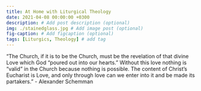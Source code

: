 ```yaml
---
title: At Home with Liturgical Theology
date: 2021-04-08 00:00:00 +0300
description: # Add post description (optional)
img: ./stainedglass.jpg # Add image post (optional)
fig-caption: # Add figcaption (optional)
tags: [Liturgics, Theology] # add tag
---
```


“The Church, if it is to be the Church, must be the revelation of that divine Love which God “poured out into our hearts.” Without this love nothing is “valid” in the Church because nothing is possible. The content of Christ’s Eucharist is Love, and only through love can we enter into it and be made its partakers.” - Alexander Schemman